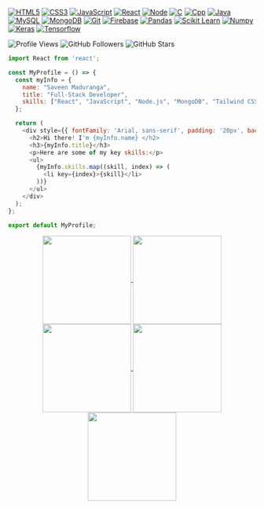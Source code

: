 
[![HTML5](https://img.shields.io/badge/-HTML5-E34F26?style=flat&logo=html5&logoColor=white)](https://html.spec.whatwg.org/)
[![CSS3](https://img.shields.io/badge/-CSS3-1572B6?style=flat&logo=css3&logoColor=white)](https://www.w3.org/Style/CSS/)
[![JavaScript](https://img.shields.io/badge/-JavaScript-FF9800?style=flat&logo=javascript&logoColor=white)](https://www.javascript.com/)
[![React](https://img.shields.io/badge/-React-61DAFB?style=flat&logo=react&logoColor=white)](https://reactjs.org/)
[![Node](https://img.shields.io/badge/-Node.js-43853d?style=flat&logo=node.js&logoColor=ffffff)](https://nodejs.org/)
[![C](https://img.shields.io/badge/-C-A8B9CC?style=flat&logo=c&logoColor=white)](https://devdocs.io/c/)
[![Cpp](https://img.shields.io/badge/-C++-00599C?style=flat&logo=c%2B%2B&logoColor=white)](https://isocpp.org/)
[![Java](https://img.shields.io/badge/-Java-F37C20?style=flat&logo=java&logoColor=white)](https://www.oracle.com/in/java/)
[![MySQL](https://img.shields.io/badge/-MySQL-4479A1?style=flat&logo=mysql&logoColor=white)](https://www.mysql.com/)
[![MongoDB](https://img.shields.io/badge/-MongoDB-47A248?style=flat&logo=mongodb&logoColor=white)](https://www.mongodb.com/)
[![Git](https://img.shields.io/badge/-Git-f05032?style=flat&logo=git&logoColor=white)](https://git-scm.com/)
[![Firebase](https://img.shields.io/badge/-Firebase-FFCA28?style=flat&logo=firebase&logoColor=white)](https://firebase.google.com/)
[![Pandas](https://img.shields.io/badge/pandas-150458?style=flat&logo=pandas&logoColor=white)](https://pandas.pydata.org/)
[![Scikit Learn](https://img.shields.io/badge/scikit_learn-F7931E?style=flat&logo=scikit-learn&logoColor=white)](https://scikit-learn.org/)
[![Numpy](https://img.shields.io/badge/Numpy-777BB4?style=flat&logo=numpy&logoColor=white)](https://numpy.org/)
[![Keras](https://img.shields.io/badge/Keras-D00000?style=flat&logo=Keras&logoColor=white)](https://keras.io/)
[![Tensorflow](https://img.shields.io/badge/-Tensorflow-FF6F00?style=flat&logo=tensorflow&logoColor=white)](https://www.tensorflow.org/)


![Profile Views](https://komarev.com/ghpvc/?username=saveen99&color=blue) 
![GitHub Followers](https://img.shields.io/github/followers/saveen99?label=Followers&style=social)
![GitHub Stars](https://img.shields.io/github/stars/saveen99?label=Stars&style=social)


```javascript
import React from 'react';

const MyProfile = () => {
  const myInfo = {
    name: "Saveen Maduranga",
    title: "Full-Stack Developer",
    skills: ["React", "JavaScript", "Node.js", "MongoDB", "Tailwind CSS"],
  };

  return (
    <div style={{ fontFamily: 'Arial, sans-serif', padding: '20px', backgroundColor: '#282c34', color: '#61dafb' }}>
      <h2>Hi there! I'm {myInfo.name} </h2>
      <h3>{myInfo.title}</h3>
      <p>Here are some of my key skills:</p>
      <ul>
        {myInfo.skills.map((skill, index) => (
          <li key={index}>{skill}</li>
        ))}
      </ul>
    </div>
  );
};

export default MyProfile;

```

<div align="center">
  <a href="https://github.com/saveen99">
  <img align="center" src="http://github-profile-summary-cards.vercel.app/api/cards/profile-details?username=saveen99&theme=github" height="180em" />
  <img align="center" src="http://github-profile-summary-cards.vercel.app/api/cards/stats?username=saveen99&theme=github" height="180em" />
  <img align="center" src="http://github-profile-summary-cards.vercel.app/api/cards/most-commit-language?username=saveen99&theme=github" height="180em" />
  <img align="center" src="http://github-profile-summary-cards.vercel.app/api/cards/repos-per-language?username=saveen99&theme=github" height="180em" />
  <img align="center" src="http://github-profile-summary-cards.vercel.app/api/cards/productive-time?username=saveen99&theme=github" height="180em" />
</div>
